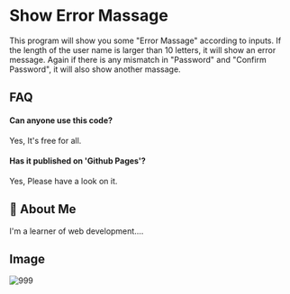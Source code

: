 
# Show Error Massage

This program will show you some "Error Massage" according to inputs.
 If the length of the user name is larger than 10 letters, it will show an error message.
 Again if there is any mismatch in "Password" and "Confirm Password", it will also show another massage.
## FAQ

#### Can anyone use this code?

Yes, It's free for all.

#### Has it published on 'Github Pages'?

Yes, Please have a look on it.

  
## 🚀 About Me
I'm a learner of web development....

## Image

![999](https://user-images.githubusercontent.com/87128828/135139516-9fb7d943-b0ac-454f-bfde-5e3b5804456e.PNG)
  
